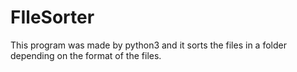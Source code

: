 # FIleSorter
This program was made by python3 and it sorts the files in a folder depending on the format of the files.
